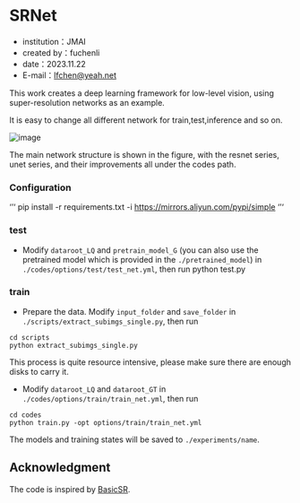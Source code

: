 # SRNet
- institution：JMAI
- created by：fuchenli
- date：2023.11.22
- E-mail：lfchen@yeah.net

This work creates a deep learning framework for low-level vision, using super-resolution networks as an example.

It is easy to change all different network for train,test,inference and so on.

![image](https://github.com/andre20000131/SRNet/assets/95755599/236c8fa5-e167-4341-9314-2b4ed38db7fc)

The main network structure is shown in the figure, with the resnet series, unet series, and their improvements all under the codes path.

### Configuration
‘’‘
pip install -r requirements.txt -i https://mirrors.aliyun.com/pypi/simple
‘’‘

### test
- Modify `dataroot_LQ` and `pretrain_model_G` (you can also use the pretrained model which is provided in the `./pretrained_model`) in `./codes/options/test/test_net.yml`, then run python test.py

### train
- Prepare the data. Modify `input_folder` and `save_folder` in `./scripts/extract_subimgs_single.py`, then run
```
cd scripts
python extract_subimgs_single.py
```
This process is quite resource intensive, please make sure there are enough disks to carry it.


- Modify `dataroot_LQ` and `dataroot_GT` in `./codes/options/train/train_net.yml`, then run
```
cd codes
python train.py -opt options/train/train_net.yml
```
The models and training states will be saved to `./experiments/name`.



## Acknowledgment
The code is inspired by [BasicSR](https://github.com/xinntao/BasicSR).




